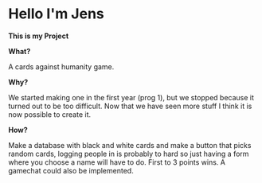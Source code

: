 # Hello I'm Jens

**This is my Project**

**What?**

A cards against humanity game.

**Why?**

We started making one in the first year (prog 1), but we stopped because it turned out to be too difficult. Now that we have seen more stuff I think it is now possible to create it.

**How?**

Make a database with black and white cards and make a button that picks random cards, logging people in is probably to hard so just having a form where you choose a name will have to do. First to 3 points wins. A gamechat could also be implemented.